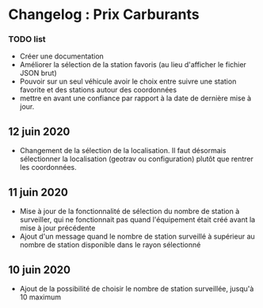 # Changelog : Prix Carburants

### TODO list
- Créer une documentation
- Améliorer la sélection de la station favoris (au lieu d'afficher le fichier JSON brut)
- Pouvoir sur un seul véhicule avoir le choix entre suivre une station favorite et des stations autour des coordonnées
- mettre en avant une confiance par rapport à la date de dernière mise à jour.


## 12 juin 2020
- Changement de la sélection de la localisation. Il faut désormais sélectionner la localisation (geotrav ou configuration) plutôt que rentrer les coordonnées.

## 11 juin 2020
- Mise à jour de la fonctionnalité de sélection du nombre de station à surveiller, qui ne fonctionnait pas quand l'équipement était créé avant la mise à jour précédente
- Ajout d'un message quand le nombre de station surveillé à supérieur au nombre de station disponible dans le rayon sélectionné


## 10 juin 2020
- Ajout de la possibilité de choisir le nombre de station surveillée, jusqu'à 10 maximum

